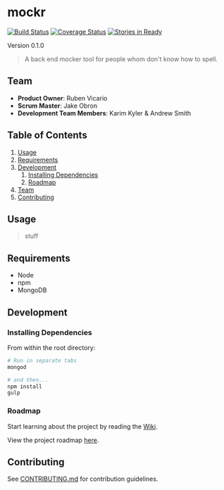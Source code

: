 # mockr

[![Build Status](https://travis-ci.org/radiant-persimmons/mockr.svg?branch=develop)](https://travis-ci.org/radiant-persimmons/mockr) [![Coverage Status](https://coveralls.io/repos/radiant-persimmons/mockr/badge.svg?branch=develop)](https://coveralls.io/r/radiant-persimmons/mockr?branch=develop) [![Stories in Ready](https://badge.waffle.io/radiant-persimmons/mockr.svg?label=ready&title=Backlog)](http://waffle.io/radiant-persimmons/mockr)

Version 0.1.0

> A back end mocker tool for people whom don't know how to spell.

## Team

  - __Product Owner__: Ruben Vicario
  - __Scrum Master__: Jake Obron
  - __Development Team Members__: Karim Kyler & Andrew Smith

## Table of Contents

1. [Usage](#Usage)
1. [Requirements](#requirements)
1. [Development](#development)
    1. [Installing Dependencies](#installing-dependencies)
    1. [Roadmap](#roadmap)
1. [Team](#team)
1. [Contributing](#contributing)

## Usage

> stuff

## Requirements

- Node
- npm
- MongoDB

## Development

### Installing Dependencies

From within the root directory:

```sh
# Run in separate tabs
mongod

# and then...
npm install
gulp

```

### Roadmap

Start learning about the project by reading the [Wiki](https://github.com/radiant-persimmons/mockr/wiki).

View the project roadmap [here](https://waffle.io/radiant-persimmons/mockr).


## Contributing

See [CONTRIBUTING.md](CONTRIBUTING.md) for contribution guidelines.
